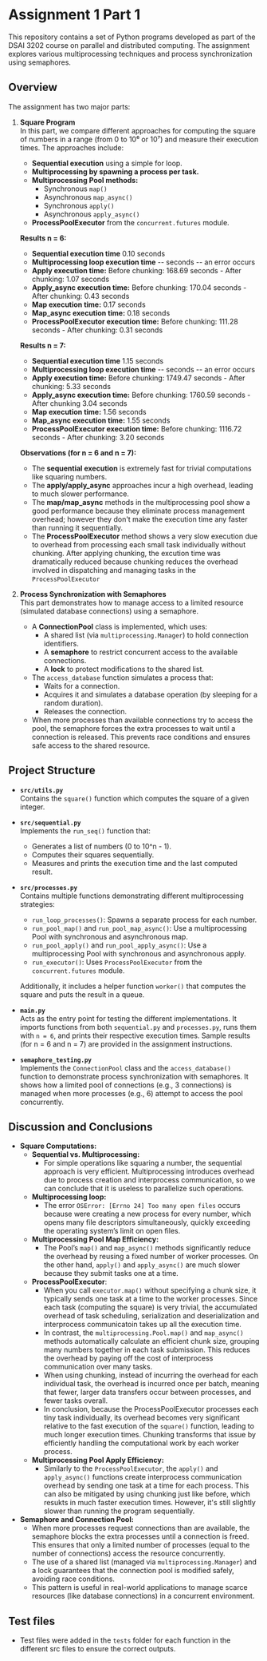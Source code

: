 # Assignment 1 Part 1

This repository contains a set of Python programs developed as part of the DSAI 3202 course on parallel and distributed computing. The assignment explores various multiprocessing techniques and process synchronization using semaphores.

## Overview
The assignment has two major parts:

1. **Square Program**  
   In this part, we compare different approaches for computing the square of numbers in a range (from 0 to 10⁶ or 10⁷) and measure their execution times. The approaches include:
   - **Sequential execution** using a simple for loop.
   - **Multiprocessing by spawning a process per task.**
   - **Multiprocessing Pool methods:**  
     - Synchronous `map()`
     - Asynchronous `map_async()`
     - Synchronous `apply()`
     - Asynchronous `apply_async()`
   - **ProcessPoolExecutor** from the `concurrent.futures` module.

   **Results n = 6:**
   - **Sequential execution time** 0.10 seconds
   - **Multiprocessing loop execution time** -- seconds -- an error occurs
   - **Apply execution time:** Before chunking: 168.69 seconds - After chunking: 1.07 seconds
   - **Apply_async execution time:** Before chunking: 170.04 seconds - After chunking: 0.43 seconds
   - **Map execution time:** 0.17 seconds
   - **Map_async execution time:** 0.18 seconds
   - **ProcessPoolExecutor execution time:** Before chunking: 111.28 seconds - After chunking: 0.31 seconds

   **Results n = 7:**
   - **Sequential execution time** 1.15 seconds
   - **Multiprocessing loop execution time** -- seconds -- an error occurs
   - **Apply execution time:** Before chunking: 1749.47 seconds - After chunking: 5.33 seconds
   - **Apply_async execution time:** Before chunking: 1760.59 seconds - After chunking 3.04 seconds
   - **Map execution time:** 1.56 seconds
   - **Map_async execution time:** 1.55 seconds
   - **ProcessPoolExecutor execution time:** Before chunking: 1116.72 seconds - After chunking: 3.20 seconds

   **Observations (for n = 6 and n = 7):**
   - The **sequential execution** is extremely fast for trivial computations like squaring numbers.
   - The **apply/apply_async** approaches incur a high overhead, leading to much slower performance.
   - The **map/map_async** methods in the multiprocessing pool show a good performance because they eliminate process management overhead; however they don't make the execution time any faster than running it sequentially.
   - The **ProcessPoolExecutor** method shows a very slow execution due to overhead from processing each small task individually without chunking. After applying chunking, the excution time was dramatically reduced because chunking reduces the overhead involved in dispatching and managing tasks in the `ProcessPoolExecutor`

3. **Process Synchronization with Semaphores**  
   This part demonstrates how to manage access to a limited resource (simulated database connections) using a semaphore.
   - A **ConnectionPool** class is implemented, which uses:
     - A shared list (via `multiprocessing.Manager`) to hold connection identifiers.
     - A **semaphore** to restrict concurrent access to the available connections.
     - A **lock** to protect modifications to the shared list.
   - The `access_database` function simulates a process that:
     - Waits for a connection.
     - Acquires it and simulates a database operation (by sleeping for a random duration).
     - Releases the connection.
   - When more processes than available connections try to access the pool, the semaphore forces the extra processes to wait until a connection is released. This prevents race conditions and ensures safe access to the shared resource.

## Project Structure
- **`src/utils.py`**  
  Contains the `square()` function which computes the square of a given integer.

- **`src/sequential.py`**  
  Implements the `run_seq()` function that:
  - Generates a list of numbers (0 to 10^n - 1).
  - Computes their squares sequentially.
  - Measures and prints the execution time and the last computed result.

- **`src/processes.py`**  
  Contains multiple functions demonstrating different multiprocessing strategies:
  - `run_loop_processes()`: Spawns a separate process for each number.
  - `run_pool_map()` and `run_pool_map_async()`: Use a multiprocessing Pool with synchronous and asynchronous map.
  - `run_pool_apply()` and `run_pool_apply_async()`: Use a multiprocessing Pool with synchronous and asynchronous apply.
  - `run_executor()`: Uses `ProcessPoolExecutor` from the `concurrent.futures` module.
  
  Additionally, it includes a helper function `worker()` that computes the square and puts the result in a queue.

- **`main.py`**  
  Acts as the entry point for testing the different implementations. It imports functions from both `sequential.py` and `processes.py`, runs them with `n = 6`, and prints their respective execution times. Sample results (for n = 6 and n = 7) are provided in the assignment instructions.

- **`semaphore_testing.py`**  
  Implements the `ConnectionPool` class and the `access_database()` function to demonstrate process synchronization with semaphores. It shows how a limited pool of connections (e.g., 3 connections) is managed when more processes (e.g., 6) attempt to access the pool concurrently.

## Discussion and Conclusions
- **Square Computations:**
    - **Sequential vs. Multiprocessing:**
        - For simple operations like squaring a number, the sequential approach is very efficient. Multiprocessing introduces overhead due to process creation and interprocess communication, so we can conclude that it is useless to parallelize such operations.
    - **Multiprocessing loop:**
        - The error `OSError: [Errno 24] Too many open files` occurs because were creating a new process for every number, which opens many file descriptors simultaneously, quickly exceeding the operating system’s limit on open files.
    - **Multiprocessing Pool Map Efficiency:**
        - The Pool’s `map()` and `map_async()` methods significantly reduce the overhead by reusing a fixed number of worker processes. On the other hand, `apply()` and `apply_async()` are much slower because they submit tasks one at a time.
    - **ProcessPoolExecutor**:
        - When you call `executor.map()` without specifying a chunk size, it typically sends one task at a time to the worker processes. Since each task (computing the square) is very trivial, the accumulated overhead of task scheduling, serialization and deserialization and interprocess communicatoin takes up all the execution time.
        - In contrast, the `multiprocessing.Pool.map()` and `map_async()` methods automatically calculate an efficient chunk size, grouping many numbers together in each task submission. This reduces the overhead by paying off the cost of interprocess communication over many tasks.
        - When using chunking, instead of incurring the overhead for each individual task, the overhead is incurred once per batch, meaning that fewer, larger data transfers occur between processes, and fewer tasks overall.
        - In conclusion, because the ProcessPoolExecutor processes each tiny task individually, its overhead becomes very significant relative to the fast execution of the `square()` function, leading to much longer execution times. Chunking transforms that issue by efficiently handling the computational work by each worker process.
    - **Multiprocessing Pool Apply Efficiency:**
        - Similarly to the `ProcessPoolExecutor`, the `apply()` and `apply_async()` functions create interprocess communication overhead by sending one task at a time for each process. This can also be mitigated by using chunking just like before, which resukts in much faster execution times. However, it's still slightly slower than running the program sequentially. 
- **Semaphore and Connection Pool:**
    - When more processes request connections than are available, the semaphore blocks the extra processes until a connection is freed. This ensures that only a limited number of processes (equal to the number of connections) access the resource concurrently.
    - The use of a shared list (managed via `multiprocessing.Manager`) and a lock guarantees that the connection pool is modified safely, avoiding race conditions.
    - This pattern is useful in real-world applications to manage scarce resources (like database connections) in a concurrent environment.

## Test files
- Test files were added in the `tests` folder for each function in the different src files to ensure the correct outputs.